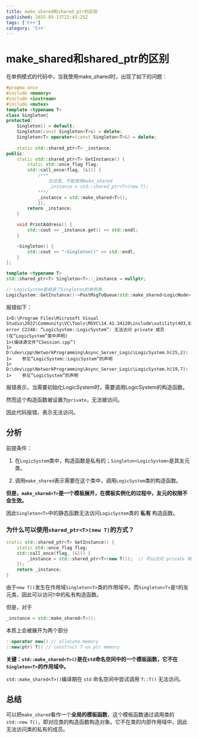 ```yaml
---
title: make_shared和shared_ptr的区别
published: 2025-05-13T22:43:25Z
tags: ['C++']
category: 'C++'
---
```


# make_shared和shared_ptr的区别

在单例模式的代码中，当我使用make_shared时，出现了如下的问题：

```C++
#pragma once
#include <memory>
#include <iostream>
#include <mutex>
template <typename T>
class Singleton{
protected:
	Singleton() = default;
	Singleton(const Singleton<T>&) = delete;
	Singleton<T> operator=(const Singleton<T>&) = delete;
	
	static std::shared_ptr<T> _instance;
public:
	static std::shared_ptr<T> GetInstance() {
		static std::once_flag flag;
		std::call_once(flag, [&]() {
            /***
                在这里，不能使用make_shared
                _instance = std::shared_ptr<T>(new T);
            ***/
			_instance = std::make_shared<T>();
			});
		return _instance;
	}

	void PrintAddress() {
		std::cout << _instance.get() << std::endl;
	}

	~Singleton() {
		std::cout << "~Singleton()" << std::endl;
	}
};

template <typename T>
std::shared_ptr<T> Singleton<T>::_instance = nullptr;

// LogicSystem是继承了Singleton的单例类
LogicSystem::GetInstance()->PostMsgToQueue(std::make_shared<LogicNode>(_self_shared_ptr, _msg_recv_node))
```

报错如下：

```
1>D:\Program Files\Microsoft Visual Studio\2022\Community\VC\Tools\MSVC\14.41.34120\include\xutility(403,61): error C2248: “LogicSystem::LogicSystem”: 无法访问 private 成员(在“LogicSystem”类中声明)
1>(编译源文件“CSession.cpp”)
1>    D:\dev\cpp\NetworkProgramming\Async_Server_Logic\LogicSystem.h(25,2):
1>    参见“LogicSystem::LogicSystem”的声明
1>    D:\dev\cpp\NetworkProgramming\Async_Server_Logic\LogicSystem.h(19,7):
1>    参见“LogicSystem”的声明
```

报错表示，当需要初始化LogicSystem时，需要调用LogicSystem的构造函数。

然而这个构造函数被设置为`private`，无法被访问。

因此代码报错，表示无法访问。

## 分析

前提条件：

1. 在`LogicSystem`类中，构造函数是私有的；`Singleton<LogicSystem>`是其友元类。

2. 调用`make_shared`表示需要在这个类中，调用`LogicSystem`类的构造函数。

**但是，`make_shared<T>`是一个模板展开，在模板实例化的过程中，友元的权限不会生效。**

因此`Singleton<T>`中的静态函数无法访问`LogicSystem`类的 **私有** 构造函数。

### 为什么可以使用`shared_ptr<T>(new T)`的方式？

```C++
static std::shared_ptr<T> GetInstance() {
	static std::once_flag flag;
	std::call_once(flag, [&]() {
		_instance = std::shared_ptr<T>(new T());  // 可以访问 private 构造
	});
	return _instance;
}
```

由于`new T()`发生在作用域`Singleton<T>`类的作用域中。而`Singleton<T>`是`T`的友元类，因此可以访问`T`中的私有构造函数。

但是，对于
```C++
_instance = std::make_shared<T>();
```
本质上会被展开为两个部分
```C++
::operator new() // allocate memory
::new(ptr) T() // construct T on ptr memory
```
**关键：`std::make_shared<T>()`是在`std`命名空间中的一个模板函数，它不在`Singleton<T>`的作用域中。**

`std::make_shared<T>()`编译期在 `std` 命名空间中尝试调用 `T::T()` 无法访问。

## 总结

可以把`make_shared`看作一个**全局的模板函数**，这个模板函数通过调用类的`std::new T()`，即对应类的构造函数构造对象。它不在类的内部作用域中，因此无法访问类的私有的成员。





